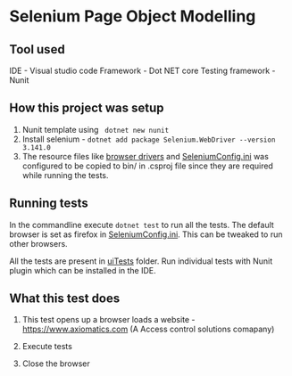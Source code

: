 # Selenium Page Object Modelling

## Tool used
IDE                 - Visual studio code
Framework           - Dot NET core
Testing framework   - Nunit

## How this project was setup
1. Nunit template using ` dotnet new nunit`
2. Install selenium - `dotnet add package Selenium.WebDriver --version 3.141.0`
3. The resource files like [browser drivers](src/resources/drivers) and [SeleniumConfig.ini](src/SeleniumConfig.ini)
was configured to be copied to bin/ in .csproj file since they are required while running the tests.

## Running tests
In the commandline execute `dotnet test` to run all the tests. The default browser is set as firefox in [SeleniumConfig.ini](src/SeleniumConfig.ini).
This can be tweaked to run other browsers.

All the tests are present in [uiTests](src/uiTests) folder.
Run individual tests with Nunit plugin which can be installed in the IDE.

## What this test does
1. This test opens up a browser loads a website - https://www.axiomatics.com (A Access control solutions comapany)

2. Execute tests

3. Close the browser